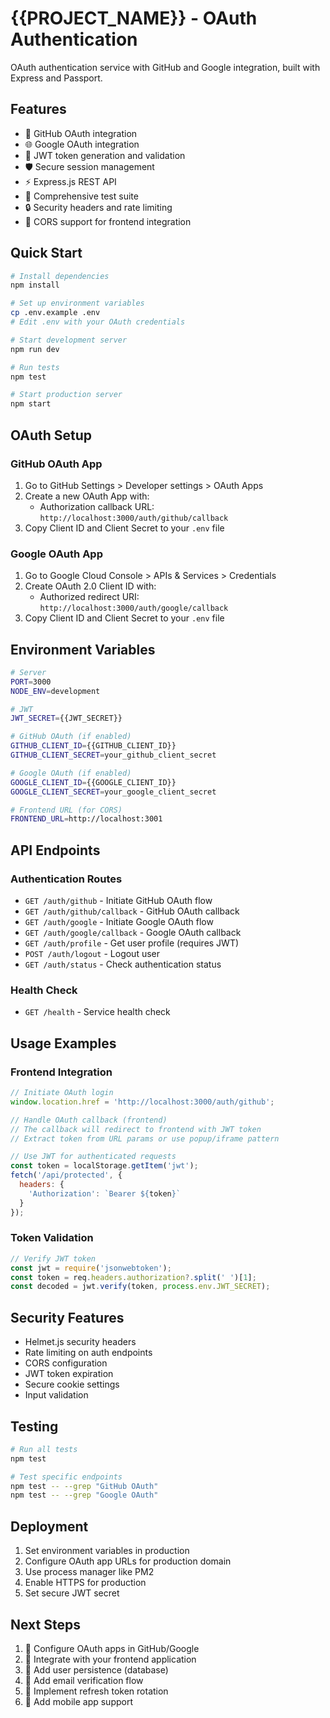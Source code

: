 # {{PROJECT_NAME}} - OAuth Authentication

OAuth authentication service with GitHub and Google integration, built with Express and Passport.

## Features

- 🔐 GitHub OAuth integration
- 🌐 Google OAuth integration  
- 🔑 JWT token generation and validation
- 🛡️ Secure session management
- ⚡ Express.js REST API
- 🧪 Comprehensive test suite
- 🔒 Security headers and rate limiting
- 📱 CORS support for frontend integration

## Quick Start

```bash
# Install dependencies
npm install

# Set up environment variables
cp .env.example .env
# Edit .env with your OAuth credentials

# Start development server
npm run dev

# Run tests
npm test

# Start production server
npm start
```

## OAuth Setup

### GitHub OAuth App

1. Go to GitHub Settings > Developer settings > OAuth Apps
2. Create a new OAuth App with:
   - Authorization callback URL: `http://localhost:3000/auth/github/callback`
3. Copy Client ID and Client Secret to your `.env` file

### Google OAuth App

1. Go to Google Cloud Console > APIs & Services > Credentials
2. Create OAuth 2.0 Client ID with:
   - Authorized redirect URI: `http://localhost:3000/auth/google/callback`
3. Copy Client ID and Client Secret to your `.env` file

## Environment Variables

```bash
# Server
PORT=3000
NODE_ENV=development

# JWT
JWT_SECRET={{JWT_SECRET}}

# GitHub OAuth (if enabled)
GITHUB_CLIENT_ID={{GITHUB_CLIENT_ID}}
GITHUB_CLIENT_SECRET=your_github_client_secret

# Google OAuth (if enabled)  
GOOGLE_CLIENT_ID={{GOOGLE_CLIENT_ID}}
GOOGLE_CLIENT_SECRET=your_google_client_secret

# Frontend URL (for CORS)
FRONTEND_URL=http://localhost:3001
```

## API Endpoints

### Authentication Routes

- `GET /auth/github` - Initiate GitHub OAuth flow
- `GET /auth/github/callback` - GitHub OAuth callback
- `GET /auth/google` - Initiate Google OAuth flow
- `GET /auth/google/callback` - Google OAuth callback
- `GET /auth/profile` - Get user profile (requires JWT)
- `POST /auth/logout` - Logout user
- `GET /auth/status` - Check authentication status

### Health Check

- `GET /health` - Service health check

## Usage Examples

### Frontend Integration

```javascript
// Initiate OAuth login
window.location.href = 'http://localhost:3000/auth/github';

// Handle OAuth callback (frontend)
// The callback will redirect to frontend with JWT token
// Extract token from URL params or use popup/iframe pattern

// Use JWT for authenticated requests
const token = localStorage.getItem('jwt');
fetch('/api/protected', {
  headers: {
    'Authorization': `Bearer ${token}`
  }
});
```

### Token Validation

```javascript
// Verify JWT token
const jwt = require('jsonwebtoken');
const token = req.headers.authorization?.split(' ')[1];
const decoded = jwt.verify(token, process.env.JWT_SECRET);
```

## Security Features

- Helmet.js security headers
- Rate limiting on auth endpoints
- CORS configuration
- JWT token expiration
- Secure cookie settings
- Input validation

## Testing

```bash
# Run all tests
npm test

# Test specific endpoints
npm test -- --grep "GitHub OAuth"
npm test -- --grep "Google OAuth"
```

## Deployment

1. Set environment variables in production
2. Configure OAuth app URLs for production domain
3. Use process manager like PM2
4. Enable HTTPS for production
5. Set secure JWT secret

## Next Steps

1. 🔐 Configure OAuth apps in GitHub/Google
2. 🎨 Integrate with your frontend application
3. 💾 Add user persistence (database)
4. 📧 Add email verification flow
5. 🔄 Implement refresh token rotation
6. 📱 Add mobile app support